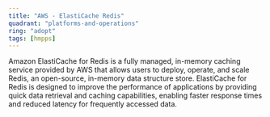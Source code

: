 ```yaml
---
title: "AWS - ElastiCache Redis"
quadrant: "platforms-and-operations"
ring: "adopt"
tags: [hmpps]
---
```


Amazon ElastiCache for Redis is a fully managed, in-memory caching service provided by AWS that allows users to deploy, operate, and scale Redis, an open-source, in-memory data structure store. ElastiCache for Redis is designed to improve the performance of applications by providing quick data retrieval and caching capabilities, enabling faster response times and reduced latency for frequently accessed data.
